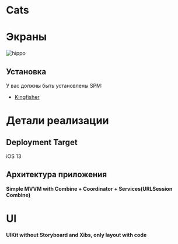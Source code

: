 
# Cats
# Экраны
![hippo](https://media.giphy.com/media/SwneFkTXjgTHg2ccfP/giphy.gif)

## Установка
У вас должны быть установлены SPM:
- <a href="https://github.com/onevcat/Kingfisher">Kingfisher</a>

# Детали реализации
## Deployment Target

iOS 13
## Архитектура приложения
**Simple MVVM with Combine + Coordinator + Services(URLSession Combine)**<br>

# UI
**UIKit without Storyboard and Xibs, only layout with code**<br>


